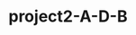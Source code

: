 <!---
# project1-A-D-B
Usage 
`python BingSearch.py <'precision'> <'KeyWords'>`
-->

# project2-A-D-B
